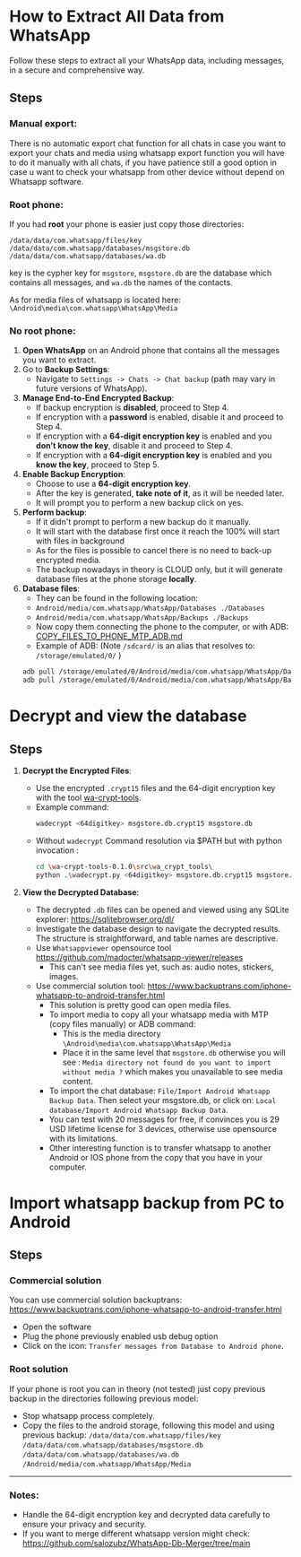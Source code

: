 # How to Extract All Data from WhatsApp

Follow these steps to extract all your WhatsApp data, including messages, in a secure and comprehensive way.


## Steps

### Manual export:
There is no automatic export chat function for all chats in case you want to export your chats and media using whatsapp export function you will have to do it manually with all chats, if you have patience still a good option in case u want to check your whatsapp from other device without depend on Whatsapp software.


### Root phone:

If you had **root** your phone is easier just copy those directories:

`/data/data/com.whatsapp/files/key`
`/data/data/com.whatsapp/databases/msgstore.db`
`/data/data/com.whatsapp/databases/wa.db`

key is the cypher key for `msgstore`, `msgstore.db` are the database which contains all messages, and `wa.db` the names of the contacts.

As for media files of whatsapp is located here: `\Android\media\com.whatsapp\WhatsApp\Media`


### No root phone:

1. **Open WhatsApp** on an Android phone that contains all the messages you want to extract.
2. Go to **Backup Settings**:
    - Navigate to `Settings -> Chats -> Chat backup` (path may vary in future versions of WhatsApp).
3. **Manage End-to-End Encrypted Backup**:
    - If backup encryption is **disabled**, proceed to Step 4.
    - If encryption with a **password** is enabled, disable it and proceed to Step 4.
    - If encryption with a **64-digit encryption key** is enabled and you **don’t know the key**, disable it and proceed to Step 4.
    - If encryption with a **64-digit encryption key** is enabled and you **know the key**, proceed to Step 5.
4. **Enable Backup Encryption**:
    - Choose to use a **64-digit encryption key**.
    - After the key is generated, **take note of it**, as it will be needed later.
    - It will prompt you to perform a new backup click on yes.
5. **Perform backup**:
    - If it didn't prompt to perform a new backup do it manually.
    - It will start with the database first once it reach the 100% will start with files in background
    - As for the files is possible to cancel there is no need to back-up encrypted media.
    - The backup nowadays in theory is CLOUD only, but it will generate database files at the phone storage **locally**.
6. **Database files**:
    - They can be found in the following location:
    - `Android/media/com.whatsapp/WhatsApp/Databases ./Databases`
    - `Android/media/com.whatsapp/WhatsApp/Backups ./Backups` 
    - Now copy them connecting the phone to the computer, or with ADB: [COPY_FILES_TO_PHONE_MTP_ADB.md](COPY_FILES_TO_PHONE_MTP_ADB.md)
    - Example of ADB: (Note `/sdcard/` is an alias that resolves to: `/storage/emulated/0/` )
   ```bash
   adb pull /storage/emulated/0/Android/media/com.whatsapp/WhatsApp/Databases ./Databases
   adb pull /storage/emulated/0/Android/media/com.whatsapp/WhatsApp/Backups ./Backups
   ```


# Decrypt and view the database

## Steps

1. **Decrypt the Encrypted Files**:
    - Use the encrypted `.crypt15` files and the 64-digit encryption key with the tool [wa-crypt-tools](https://github.com/ElDavoo/wa-crypt-tools).
    - Example command:
      ```bash
      wadecrypt <64digitkey> msgstore.db.crypt15 msgstore.db
      ```
   - Without `wadecrypt` Command resolution via $PATH but with python invocation :
     ```bash
     cd \wa-crypt-tools-0.1.0\src\wa_crypt_tools\
     python .\wadecrypt.py <64digitkey> msgstore.db.crypt15 msgstore.db
     ```

2. **View the Decrypted Database**:
    - The decrypted `.db` files can be opened and viewed using any SQLite explorer: https://sqlitebrowser.org/dl/
    - Investigate the database design to navigate the decrypted results. The structure is straightforward, and table names are descriptive.
    - Use `Whatsappviewer` opensource tool https://github.com/madocter/whatsapp-viewer/releases
      - This can't see media files yet, such as: audio notes, stickers, images.
    - Use commercial solution tool: https://www.backuptrans.com/iphone-whatsapp-to-android-transfer.html
      - This solution is pretty good can open media files.
      - To import media to copy all your whatsapp media with MTP (copy files manually) or ADB command:
        - This is the media directory `\Android\media\com.whatsapp\WhatsApp\Media`
        - Place it in the same level that `msgstore.db` otherwise you will see : `Media directory not found do you want to import without media ?` which makes you unavailable to see media content.
      - To import the chat database: `File/Import Android Whatsapp Backup Data`. Then select your msgstore.db, or click on: `Local database/Import Android Whatsapp Backup Data`.
      - You can test with 20 messages for free, if convinces you is 29 USD lifetime license for 3 devices, otherwise use opensource with its limitations.
      - Other interesting function is to transfer whatsapp to another Android or IOS phone from the copy that you have in your computer.

# Import whatsapp backup from PC to Android

## Steps

### Commercial solution
You can use commercial solution backuptrans: https://www.backuptrans.com/iphone-whatsapp-to-android-transfer.html

* Open the software
* Plug the phone previously enabled usb debug option
* Click on the icon: `Transfer messages from Database to Android phone`.

### Root solution

If your phone is root you can in theory (not tested) just copy previous backup in the directories following previous model:

* Stop whatsapp process completely.
* Copy the files to the android storage, following this model and using previous backup:
`/data/data/com.whatsapp/files/key`
`/data/data/com.whatsapp/databases/msgstore.db`
`/data/data/com.whatsapp/databases/wa.db`
`/Android/media/com.whatsapp/WhatsApp/Media`


---

### Notes:
- Handle the 64-digit encryption key and decrypted data carefully to ensure your privacy and security.
- If you want to merge different whatsapp version might check: https://github.com/salozubz/WhatsApp-Db-Merger/tree/main
